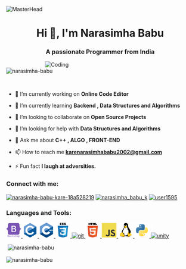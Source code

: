 ![MasterHead](https://images4.alphacoders.com/973/973967.jpg)


<h1 align="center">Hi 👋, I'm Narasimha Babu</h1>
<h3 align="center">A passionate Programmer from India</h3>

<img align="right" alt="Coding" width="400" src="https://i.pinimg.com/originals/e4/26/70/e426702edf874b181aced1e2fa5c6cde.gif">

<p align="left"> <img src="https://komarev.com/ghpvc/?username=narasimha-babu&label=Profile%20views&color=0e75b6&style=flat" alt="narasimha-babu" /> </p>

<p align="left"> <a href="https://twitter.com/" target="blank"><img src="https://img.shields.io/twitter/follow/?logo=twitter&style=for-the-badge" alt="" /></a> </p>

- 🔭 I’m currently working on **Online Code Editor**

- 🌱 I’m currently learning **Backend , Data Structures and Algorithms**

- 👯 I’m looking to collaborate on **Open Source Projects**

- 🤝 I’m looking for help with **Data Structures and Algorithms**

- 💬 Ask me about **C++ , ALGO , FRONT-END**

- 📫 How to reach me **karenarasimhababu2002@gmail.com**

- ⚡ Fun fact **I laugh at adversities.**

<h3 align="left">Connect with me:</h3>
<p align="left">
<a href="https://linkedin.com/in/narasimha-babu-kare-18a528219" target="blank"><img align="center" src="https://raw.githubusercontent.com/rahuldkjain/github-profile-readme-generator/master/src/images/icons/Social/linked-in-alt.svg" alt="narasimha-babu-kare-18a528219" height="30" width="40" /></a>
<a href="https://instagram.com/narasimha_babu_k" target="blank"><img align="center" src="https://raw.githubusercontent.com/rahuldkjain/github-profile-readme-generator/master/src/images/icons/Social/instagram.svg" alt="narasimha_babu_k" height="30" width="40" /></a>
<a href="https://www.codechef.com/users/user1595" target="blank"><img align="center" src="https://cdn.jsdelivr.net/npm/simple-icons@3.1.0/icons/codechef.svg" alt="user1595" height="30" width="40" /></a>
</p>

<h3 align="left">Languages and Tools:</h3>
<p align="left"> <a href="https://getbootstrap.com" target="_blank" rel="noreferrer"> <img src="https://raw.githubusercontent.com/devicons/devicon/master/icons/bootstrap/bootstrap-plain-wordmark.svg" alt="bootstrap" width="40" height="40"/> </a> <a href="https://www.cprogramming.com/" target="_blank" rel="noreferrer"> <img src="https://raw.githubusercontent.com/devicons/devicon/master/icons/c/c-original.svg" alt="c" width="40" height="40"/> </a> <a href="https://www.w3schools.com/cpp/" target="_blank" rel="noreferrer"> <img src="https://raw.githubusercontent.com/devicons/devicon/master/icons/cplusplus/cplusplus-original.svg" alt="cplusplus" width="40" height="40"/> </a> <a href="https://www.w3schools.com/css/" target="_blank" rel="noreferrer"> <img src="https://raw.githubusercontent.com/devicons/devicon/master/icons/css3/css3-original-wordmark.svg" alt="css3" width="40" height="40"/> </a> <a href="https://git-scm.com/" target="_blank" rel="noreferrer"> <img src="https://www.vectorlogo.zone/logos/git-scm/git-scm-icon.svg" alt="git" width="40" height="40"/> </a> <a href="https://www.w3.org/html/" target="_blank" rel="noreferrer"> <img src="https://raw.githubusercontent.com/devicons/devicon/master/icons/html5/html5-original-wordmark.svg" alt="html5" width="40" height="40"/> </a> <a href="https://developer.mozilla.org/en-US/docs/Web/JavaScript" target="_blank" rel="noreferrer"> <img src="https://raw.githubusercontent.com/devicons/devicon/master/icons/javascript/javascript-original.svg" alt="javascript" width="40" height="40"/> </a> <a href="https://www.linux.org/" target="_blank" rel="noreferrer"> <img src="https://raw.githubusercontent.com/devicons/devicon/master/icons/linux/linux-original.svg" alt="linux" width="40" height="40"/> </a> <a href="https://www.python.org" target="_blank" rel="noreferrer"> <img src="https://raw.githubusercontent.com/devicons/devicon/master/icons/python/python-original.svg" alt="python" width="40" height="40"/> </a> <a href="https://unity.com/" target="_blank" rel="noreferrer"> <img src="https://www.vectorlogo.zone/logos/unity3d/unity3d-icon.svg" alt="unity" width="40" height="40"/> </a> </p>

<p>&nbsp;<img align="center" src="https://github-readme-stats.vercel.app/api?username=narasimha-babu&show_icons=true&locale=en" alt="narasimha-babu" /></p>

<p><img align="center" src="https://github-readme-streak-stats.herokuapp.com/?user=narasimha-babu&" alt="narasimha-babu" /></p>

